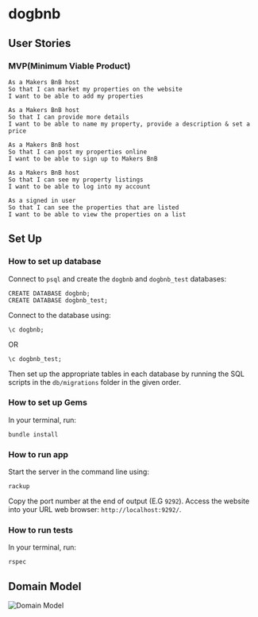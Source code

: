 # dogbnb

## User Stories
### MVP(Minimum Viable Product)
```
As a Makers BnB host
So that I can market my properties on the website
I want to be able to add my properties 

As a Makers BnB host
So that I can provide more details
I want to be able to name my property, provide a description & set a price

As a Makers BnB host
So that I can post my properties online
I want to be able to sign up to Makers BnB

As a Makers BnB host
So that I can see my property listings
I want to be able to log into my account

As a signed in user
So that I can see the properties that are listed
I want to be able to view the properties on a list
```


## Set Up
### How to set up database
Connect to `psql` and create the `dogbnb` and `dogbnb_test` databases:
```
CREATE DATABASE dogbnb;
CREATE DATABASE dogbnb_test;
```
Connect to the database using:

```
\c dogbnb;
```
OR
```
\c dogbnb_test;
```
Then set up the appropriate tables in each database by running the SQL scripts in the `db/migrations` folder in the given order.

### How to set up Gems
In your terminal, run:
```
bundle install
```

### How to run app
Start the server in the command line using:
```
rackup
```
Copy the port number at the end of output (E.G `9292`).
Access the website into your URL web browser: `http://localhost:9292/`.

### How to run tests
In your terminal, run:
```
rspec
```

## Domain Model
<img src="/Users/mas/Projects/week5/dogbnb/screenshot/dogbnb_domain.png" title="Domain Model">
